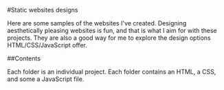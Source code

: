 #Static websites designs

Here are some samples of the websites I've created. Designing aesthetically pleasing websites is fun, and that is what I aim for with these projects. They are also a good way for me to explore the design options HTML/CSS/JavaScript offer. 

##Contents

Each folder is an individual project. Each folder contains an HTML, a CSS, and some a JavaScript file. 